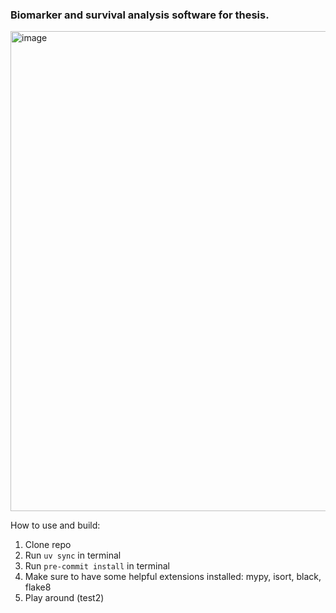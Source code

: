 ### Biomarker and survival analysis software for thesis.

<img width="562" height="768" alt="image" src="https://github.com/user-attachments/assets/6bebe705-bbea-4dfd-a193-0d1f2fe63c58" />

How to use and build:
1. Clone repo
2. Run ``uv sync`` in terminal
3. Run ``pre-commit install`` in terminal
4. Make sure to have some helpful extensions installed: mypy, isort, black, flake8
5. Play around (test2)
